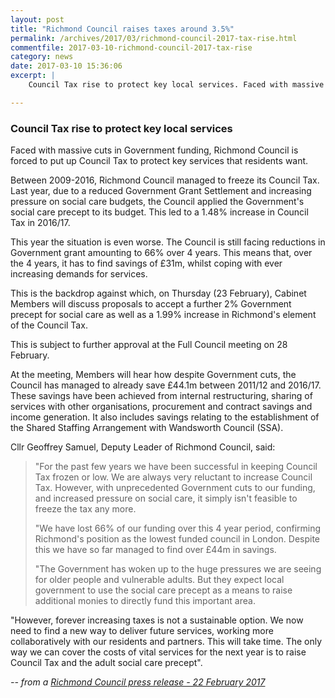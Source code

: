 ```yaml
---
layout: post
title: "Richmond Council raises taxes around 3.5%"
permalink: /archives/2017/03/richmond-council-2017-tax-rise.html
commentfile: 2017-03-10-richmond-council-2017-tax-rise
category: news
date: 2017-03-10 15:36:06
excerpt: |
    Council Tax rise to protect key local services. Faced with massive cuts in Government funding, Richmond Council is forced to put up Council Tax to protect key services that residents want.

---
```


### Council Tax rise to protect key local services

Faced with massive cuts in Government funding, Richmond Council is forced to put up Council Tax to protect key services that residents want.

Between 2009-2016, Richmond Council managed to freeze its Council Tax. Last year, due to a reduced Government Grant Settlement and increasing pressure on social care budgets, the Council applied the Government's social care precept to its budget. This led to a 1.48% increase in Council Tax in 2016/17.

This year the situation is even worse. The Council is still facing reductions in Government grant amounting to 66% over 4 years. This means that, over the 4 years, it has to find savings of £31m, whilst coping with ever increasing demands for services.

This is the backdrop against which, on Thursday (23 February), Cabinet Members will discuss proposals to accept a further 2% Government precept for social care as well as a 1.99% increase in Richmond's element of the Council Tax.

This is subject to further approval at the Full Council meeting on 28 February.

At the meeting, Members will hear how despite Government cuts, the Council has managed to already save £44.1m between 2011/12 and 2016/17. These savings have been achieved from internal restructuring, sharing of services with other organisations, procurement and contract savings and income generation. It also includes savings relating to the establishment of the Shared Staffing Arrangement with Wandsworth Council (SSA).

Cllr Geoffrey Samuel, Deputy Leader of Richmond Council, said:

> "For the past few years we have been successful in keeping Council Tax frozen or low. We are always very reluctant to increase Council Tax. However, with unprecedented Government cuts to our funding, and increased pressure on social care, it simply isn't feasible to freeze the tax any more.
> 
>  "We have lost 66% of our funding over this 4 year period, confirming Richmond's position as the lowest funded council in London. Despite this we have so far managed to find over £44m in savings.
> 
> "The Government has woken up to the huge pressures we are seeing for older people and vulnerable adults. But they expect local government to use the social care precept as a means to raise additional monies to directly fund this important area.

"However, forever increasing taxes is not a sustainable option. We now need to find a new way to deliver future services, working more collaboratively with our residents and partners. This will take time. The only way we can cover the costs of vital services for the next year is to raise Council Tax and the adult social care precept".

<cite>-- from a [Richmond Council press release - 22 February 2017](http://www.richmond.gov.uk/home/council/news/press_office/older_news/february_2017/council_tax_rise_to_protect_key_local_services.htm?viewmode=pr</cite>)
